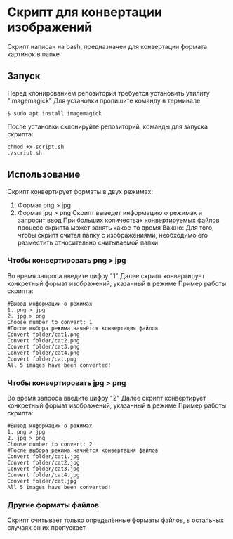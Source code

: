 # Скрипт для конвертации изображений
Скрипт написан на bash, предназначен для конвертации формата картинок в папке
## Запуск
Перед клонированием репозитория требуется установить утилиту "imagemagick"
Для установки пропишите команду в терминале:
```
$ sudo apt install imagemagick
```
После установки склонируйте репозиторий, команды для запуска скрипта:
```
chmod +x script.sh
./script.sh
```
## Использование
Скрипт конвертирует форматы в двух режимах:
1. Формат png > jpg
2. Формат jpg > png
Скрипт выведет информацию о режимах и запросит ввод
При больших количествах конвертируемых файлов процесс скрипта может занять какое-то время
Важно: Для того, чтобы скрипт считал папку с изображениями, необходимо его разместить относительно считываемой папки
### Чтобы конвертировать png > jpg
Во время запроса введите цифру "1"
Далее скрипт конвертирует конкретный формат изображений, указанный в режиме
Пример работы скрипта:
```
#Вывод информации о режимах
1. png > jpg
2. jpg > png
Choose number to convert: 1
#После выбора режима начнётся конвертация файлов
Convert folder/cat1.png
Convert folder/cat2.png
Convert folder/cat3.png
Convert folder/cat4.png
Convert folder/cat.png
All 5 images have been converted!
```
### Чтобы конвертировать jpg > png
Во время запроса введите цифру "2"
Далее скрипт конвертирует конкретный формат изображений, указанный в режиме
Пример работы скрипта:
```
#Вывод информации о режимах
1. png > jpg
2. jpg > png
Choose number to convert: 2
#После выбора режима начнётся конвертация файлов
Convert folder/cat1.jpg
Convert folder/cat2.jpg
Convert folder/cat3.jpg
Convert folder/cat4.jpg
Convert folder/cat.jpg
All 5 images have been converted!
```
### Другие форматы файлов
Скрипт считывает только определённые форматы файлов, в остальных случаях он их пропускает